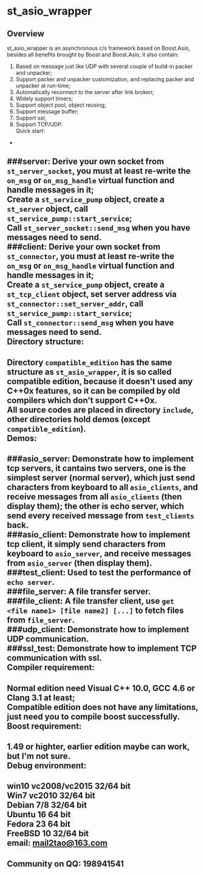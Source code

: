 st_asio_wrapper
===============
Overview
-
st_asio_wrapper is an asynchronous c/s framework based on Boost.Asio, besides all benefits brought by Boost and Boost.Asio, it also contain: </br>
1. Based on message just like UDP with several couple of build-in packer and unpacker;</br>
2. Support packer and unpacker customization, and replacing packer and unpacker at run-time;</br>
3. Automatically reconnect to the server after link broken;</br>
4. Widely support timers;</br>
5. Support object pool, object reusing;</br>
6. Support message buffer;</br>
7. Support ssl;</br>
8. Support TCP/UDP.</br>
Quick start:
-
###server:
Derive your own socket from `st_server_socket`, you must at least re-write the `on_msg` or `on_msg_handle` virtual function and handle messages in it;</br>
Create a `st_service_pump` object, create a `st_server` object, call `st_service_pump::start_service`;</br>
Call `st_server_socket::send_msg` when you have messages need to send.</br>
###client:
Derive your own socket from `st_connector`, you must at least re-write the `on_msg` or `on_msg_handle` virtual function and handle messages in it;</br>
Create a `st_service_pump` object, create a `st_tcp_client` object, set server address via `st_connector::set_server_addr`, call `st_service_pump::start_service`;</br>
Call `st_connector::send_msg` when you have messages need to send.</br>
Directory structure:
-
Directory `compatible_edition` has the same structure as `st_asio_wrapper`, it is so called compatible edition, because it doesn't used any C++0x features, so it can be compiled by old compilers which don't support C++0x.</br>
All source codes are placed in directory `include`, other directories hold demos (except `compatible_edition`).</br>
Demos:
-
###asio_server:
Demonstrate how to implement tcp servers, it cantains two servers, one is the simplest server (normal server), which just send characters from keyboard to all `asio_clients`, and receive messages from all `asio_clients` (then display them); the other is echo server, which send every received message from `test_clients` back.</br>
###asio_client:
Demonstrate how to implement tcp client, it simply send characters from keyboard to `asio_server`, and receive messages from `asio_server` (then display them).</br>
###test_client:
Used to test the performance of `echo server`.</br>
###file_server:
A file transfer server.</br>
###file_client:
A file transfer client, use `get <file name1> [file name2] [...]` to fetch files from `file_server`.</br>
###udp_client:
Demonstrate how to implement UDP communication.</br>
###ssl_test:
Demonstrate how to implement TCP communication with ssl.</br>
Compiler requirement:
-
Normal edition need Visual C++ 10.0, GCC 4.6 or Clang 3.1 at least;</br>
Compatible edition does not have any limitations, just need you to compile boost successfully.</br>
Boost requirement:
-
1.49 or highter, earlier edition maybe can work, but I'm not sure.</br>
Debug environment:
-
win10 vc2008/vc2015 32/64 bit</br>
Win7 vc2010 32/64 bit</br>
Debian 7/8 32/64 bit</br>
Ubuntu 16 64 bit</br>
Fedora 23 64 bit</br>
FreeBSD 10 32/64 bit</br>
email: mail2tao@163.com
-
Community on QQ: 198941541
-
